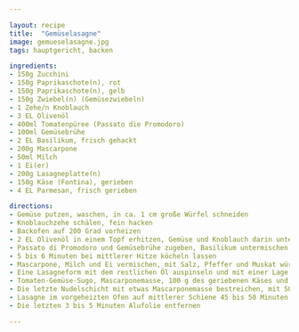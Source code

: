 ```yaml
---

layout: recipe
title:  "Gemüselasagne"
image: gemueselasagne.jpg
tags: hauptgericht, backen

ingredients:
- 150g Zucchini
- 150g Paprikaschote(n), rot
- 150g Paprikaschote(n), gelb
- 150g Zwiebel(n) (Gemüsezwiebeln)
- 1 Zehe/n Knoblauch
- 3 EL Olivenöl
- 400ml Tomatenpüree (Passato die Promodoro)
- 100ml Gemüsebrühe
- 2 EL Basilikum, frisch gehackt
- 200g Mascarpone
- 50ml Milch
- 1 Ei(er)
- 200g Lasagneplatte(n)
- 150g Käse (Fontina), gerieben
- 4 EL Parmesan, frisch gerieben

directions:
- Gemüse putzen, waschen, in ca. 1 cm große Würfel schneiden
- Knoblauchzehe schälen, fein hacken
- Backofen auf 200 Grad vorheizen
- 2 EL Olivenöl in einem Topf erhitzen, Gemüse und Knoblauch darin unter Rühren 3 bis 4 Minuten anbraten
- Passato di Promodoro und Gemüsebrühe zugeben, Basilikum untermischen, mit Salz und Pfeffer abschmecken
- 5 bis 6 Minuten bei mittlerer Hitze köcheln lassen
- Mascarpone, Milch und Ei vermischen, mit Salz, Pfeffer und Muskat würzen
- Eine Lasagneform mit dem restlichen Öl auspinseln und mit einer Lage Lasagneblätter auslegen
- Tomaten-Gemüse-Sugo, Mascarponemasse, 100 g des geriebenen Käses und die Lasagneblätter nacheinander einschichten
- Die letzte Nudelschicht mit etwas Mascarponemasse bestreichen, mit 50 g Käse und dem Parmesan bestreuen
- Lasagne im vorgeheizten Ofen auf mittlerer Schiene 45 bis 50 Minuten garen, mit Alufolie abdecken
- Die letzten 3 bis 5 Minuten Alufolie entfernen

---
```


